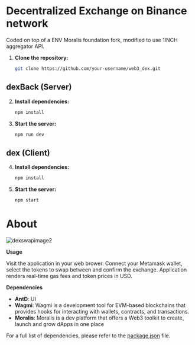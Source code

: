 # Decentralized Exchange on Binance network

Coded on top of a ENV Moralis foundation fork, modified to use 1INCH aggregator API.

1. **Clone the repository:**

   ```bash
   git clone https://github.com/your-username/web3_dex.git

 ## dexBack (Server)
   
2. **Install dependencies:**

   ```bash
   npm install
3. **Start the server:**

   ```bash
   npm run dev

  ## dex (Client)
   
4. **Install dependencies:**

   ```bash
   npm install
5. **Start the server:**

   ```bash
   npm start

# About
![dexswapimage2](https://github.com/weralite/web3_dex/assets/58389432/168fa59e-69c1-43eb-8894-5117761ca4f6)

**Usage**

Visit the application in your web brower.
Connect your Metamask wallet, select the tokens to swap between and confirm the exchange.
Application renders real-time gas fees and token prices in USD.

**Dependencies**

- **AntD**: UI
- **Wagmi**: Wagmi is a development tool for EVM-based blockchains that provides hooks for interacting with wallets, contracts, and transactions.
- **Moralis**: Moralis is a dev platform that offers a Web3 toolkit to create, launch and grow dApps in one place

For a full list of dependencies, please refer to the [package.json](./dex/package.json) file.

